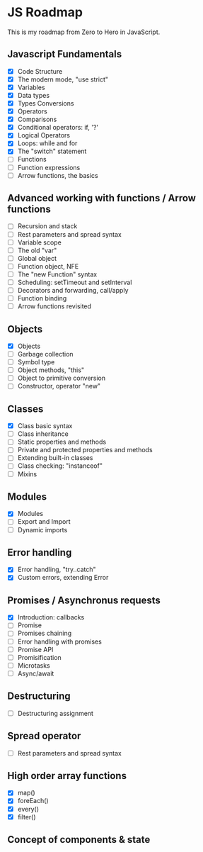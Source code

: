 # **JS Roadmap**
This is my roadmap from Zero to Hero in JavaScript.  

## Javascript Fundamentals

- [x] Code Structure
- [x] The modern mode, "use strict"
- [x] Variables
- [x] Data types
- [x] Types Conversions
- [x] Operators
- [x] Comparisons
- [x] Conditional operators: if, '?'
- [x] Logical Operators
- [x] Loops: while and for
- [x] The "switch" statement
- [ ] Functions
- [ ] Function expressions
- [ ] Arrow functions, the basics 

## Advanced working with functions / Arrow functions

- [ ] Recursion and stack
- [ ] Rest parameters and spread syntax
- [ ] Variable scope
- [ ] The old "var"
- [ ] Global object
- [ ] Function object, NFE
- [ ] The "new Function" syntax
- [ ] Scheduling: setTimeout and setInterval
- [ ] Decorators and forwarding, call/apply
- [ ] Function binding
- [ ] Arrow functions revisited

## Objects

- [x] Objects
- [ ] Garbage collection
- [ ] Symbol type
- [ ] Object methods, "this"
- [ ] Object to primitive conversion
- [ ] Constructor, operator "new"

## Classes

- [x] Class basic syntax
- [ ] Class inheritance
- [ ] Static properties and methods
- [ ] Private and protected properties and methods
- [ ] Extending built-in classes
- [ ] Class checking: "instanceof"
- [ ] Mixins

## Modules

- [x] Modules
- [ ] Export and Import
- [ ] Dynamic imports

## Error handling

- [x] Error handling, "try..catch"
- [x] Custom errors, extending Error

## Promises /  Asynchronus requests

- [x] Introduction: callbacks
- [ ] Promise
- [ ] Promises chaining
- [ ] Error handling with promises
- [ ] Promise API
- [ ] Promisification
- [ ] Microtasks
- [ ] Async/await

## Destructuring 

- [ ] Destructuring assignment

## Spread operator

- [ ] Rest parameters and spread syntax
  
## High order array functions

- [x] map()
- [x] foreEach()
- [x] every()
- [x] filter()  

## Concept of components & state
